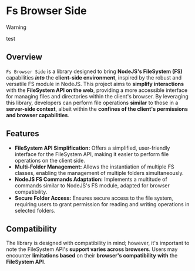 # Fs Browser Side

> [!warning]
> test

## Overview

`Fs Browser Side` is a library designed to bring **NodeJS's FileSystem (FS)** capabilities ___into___ the **client-side environment**, inspired by the robust and versatile FS module in NodeJS. This project aims to **simplify interactions** with the **FileSystem API on the web**, providing a more accessible interface for managing files and directories within the client's browser. By leveraging this library, developers can perform file operations **similar** to those in a **server-side context**, albeit within the **confines of the client's permissions and browser capabilities**.

## Features

- **FileSystem API Simplification:** Offers a simplified, user-friendly interface for the FileSystem API, making it easier to perform file operations on the client side.
- **Multi-Folder Management:** Allows the instantiation of multiple FS classes, enabling the management of multiple folders simultaneously.
- **NodeJS FS Commands Adaptation:** Implements a multitude of commands similar to NodeJS's FS module, adapted for browser compatibility.
- **Secure Folder Access:** Ensures secure access to the file system, requiring users to grant permission for reading and writing operations in selected folders.

## Compatibility

The library is designed with compatibility in mind; however, it's important to note the FileSystem API's **support varies across browsers**. Users may encounter **limitations based** on their **browser's compatibility** **with** the **FileSystem API**.

